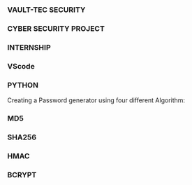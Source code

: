 ### VAULT-TEC SECURITY 
### CYBER SECURITY PROJECT
### INTERNSHIP 
### VScode
### PYTHON

Creating a Password generator using four different Algorithm:
  ### MD5 
  ### SHA256 
  ### HMAC
  ### BCRYPT


  
